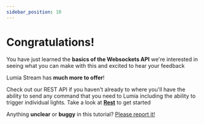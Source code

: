 ```yaml
---
sidebar_position: 10
---
```


# Congratulations!

You have just learned the **basics of the Websockets API** we're interested in seeing what you can make with this and excited to hear your feedback

Lumia Stream has **much more to offer**!

Check out our REST API if you haven't already to where you'll have the ability to send any command that you need to Lumia including the ability to trigger individual lights. Take a look at **[Rest](../rest/clone-the-repo.md)** to get started

Anything **unclear** or **buggy** in this tutorial? [Please report it!](https://forum.lumiastream.com/dev)
